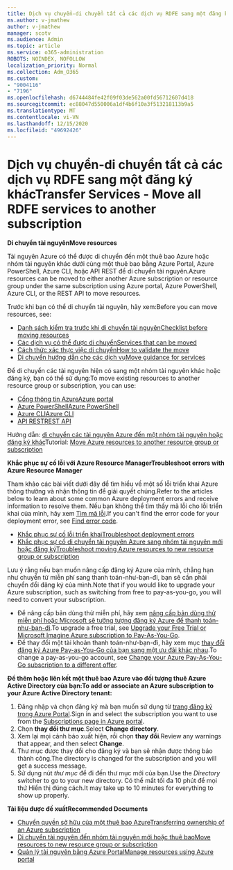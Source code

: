 ```yaml
---
title: Dịch vụ chuyển-di chuyển tất cả các dịch vụ RDFE sang một đăng ký khác
ms.author: v-jmathew
author: v-jmathew
manager: scotv
ms.audience: Admin
ms.topic: article
ms.service: o365-administration
ROBOTS: NOINDEX, NOFOLLOW
localization_priority: Normal
ms.collection: Adm_O365
ms.custom:
- "9004116"
- "7196"
ms.openlocfilehash: d6744484fe42f09f03de562a00fd56712607d418
ms.sourcegitcommit: ec88047d550006a1df4b6f10a3f513218113b9a5
ms.translationtype: MT
ms.contentlocale: vi-VN
ms.lasthandoff: 12/15/2020
ms.locfileid: "49692426"
---
```

# <a name="transfer-services---move-all-rdfe-services-to-another-subscription"></a><span data-ttu-id="a1e03-102">Dịch vụ chuyển-di chuyển tất cả các dịch vụ RDFE sang một đăng ký khác</span><span class="sxs-lookup"><span data-stu-id="a1e03-102">Transfer Services - Move all RDFE services to another subscription</span></span>

<span data-ttu-id="a1e03-103">**Di chuyển tài nguyên**</span><span class="sxs-lookup"><span data-stu-id="a1e03-103">**Move resources**</span></span>

<span data-ttu-id="a1e03-104">Tài nguyên Azure có thể được di chuyển đến một thuê bao Azure hoặc nhóm tài nguyên khác dưới cùng một thuê bao bằng Azure Portal, Azure PowerShell, Azure CLI, hoặc API REST để di chuyển tài nguyên.</span><span class="sxs-lookup"><span data-stu-id="a1e03-104">Azure resources can be moved to either another Azure subscription or resource group under the same subscription using Azure portal, Azure PowerShell, Azure CLI, or the REST API to move resources.</span></span>

<span data-ttu-id="a1e03-105">Trước khi bạn có thể di chuyển tài nguyên, hãy xem:</span><span class="sxs-lookup"><span data-stu-id="a1e03-105">Before you can move resources, see:</span></span>

- [<span data-ttu-id="a1e03-106">Danh sách kiểm tra trước khi di chuyển tài nguyên</span><span class="sxs-lookup"><span data-stu-id="a1e03-106">Checklist before moving resources</span></span>](https://docs.microsoft.com/azure/azure-resource-manager/resource-group-move-resources?WT.mc_id=Portal-Microsoft_Azure_Support#checklist-before-moving-resources)
- [<span data-ttu-id="a1e03-107">Các dịch vụ có thể được di chuyển</span><span class="sxs-lookup"><span data-stu-id="a1e03-107">Services that can be moved</span></span>](https://docs.microsoft.com/azure/azure-resource-manager/move-support-resources?WT.mc_id=Portal-Microsoft_Azure_Support)
- [<span data-ttu-id="a1e03-108">Cách thức xác thực việc di chuyển</span><span class="sxs-lookup"><span data-stu-id="a1e03-108">How to validate the move</span></span>](https://docs.microsoft.com/azure/azure-resource-manager/resource-group-move-resources?WT.mc_id=Portal-Microsoft_Azure_Support#validate-move)
- [<span data-ttu-id="a1e03-109">Di chuyển hướng dẫn cho các dịch vụ</span><span class="sxs-lookup"><span data-stu-id="a1e03-109">Move guidance for services</span></span>](https://docs.microsoft.com/azure/azure-resource-manager/move-limitations/app-service-move-limitations?WT.mc_id=Portal-Microsoft_Azure_Support)

<span data-ttu-id="a1e03-110">Để di chuyển các tài nguyên hiện có sang một nhóm tài nguyên khác hoặc đăng ký, bạn có thể sử dụng:</span><span class="sxs-lookup"><span data-stu-id="a1e03-110">To move existing resources to another resource group or subscription, you can use:</span></span>

- [<span data-ttu-id="a1e03-111">Cổng thông tin Azure</span><span class="sxs-lookup"><span data-stu-id="a1e03-111">Azure portal</span></span>](https://docs.microsoft.com/azure/azure-resource-manager/resource-group-move-resources?WT.mc_id=Portal-Microsoft_Azure_Support#use-the-portal)
- [<span data-ttu-id="a1e03-112">Azure PowerShell</span><span class="sxs-lookup"><span data-stu-id="a1e03-112">Azure PowerShell</span></span>](https://docs.microsoft.com/azure/azure-resource-manager/resource-group-move-resources?WT.mc_id=Portal-Microsoft_Azure_Support#use-azure-powershell)
- [<span data-ttu-id="a1e03-113">Azure CLI</span><span class="sxs-lookup"><span data-stu-id="a1e03-113">Azure CLI</span></span>](https://docs.microsoft.com/azure/azure-resource-manager/resource-group-move-resources?WT.mc_id=Portal-Microsoft_Azure_Support#use-azure-cli)
- [<span data-ttu-id="a1e03-114">API REST</span><span class="sxs-lookup"><span data-stu-id="a1e03-114">REST API</span></span>](https://docs.microsoft.com/azure/azure-resource-manager/resource-group-move-resources?WT.mc_id=Portal-Microsoft_Azure_Support#use-rest-api)

<span data-ttu-id="a1e03-115">Hướng dẫn: [di chuyển các tài nguyên Azure đến một nhóm tài nguyên hoặc đăng ký khác](https://docs.microsoft.com/azure/azure-resource-manager/resource-manager-tutorial-move-resources)</span><span class="sxs-lookup"><span data-stu-id="a1e03-115">Tutorial: [Move Azure resources to another resource group or subscription](https://docs.microsoft.com/azure/azure-resource-manager/resource-manager-tutorial-move-resources)</span></span>

<span data-ttu-id="a1e03-116">**Khắc phục sự cố lỗi với Azure Resource Manager**</span><span class="sxs-lookup"><span data-stu-id="a1e03-116">**Troubleshoot errors with Azure Resource Manager**</span></span>

<span data-ttu-id="a1e03-117">Tham khảo các bài viết dưới đây để tìm hiểu về một số lỗi triển khai Azure thông thường và nhận thông tin để giải quyết chúng.</span><span class="sxs-lookup"><span data-stu-id="a1e03-117">Refer to the articles below to learn about some common Azure deployment errors and receive information to resolve them.</span></span> <span data-ttu-id="a1e03-118">Nếu bạn không thể tìm thấy mã lỗi cho lỗi triển khai của mình, hãy xem [Tìm mã lỗi](https://docs.microsoft.com/azure/azure-resource-manager/resource-manager-common-deployment-errors?WT.mc_id=Portal-Microsoft_Azure_Support#find-error-code).</span><span class="sxs-lookup"><span data-stu-id="a1e03-118">If you can't find the error code for your deployment error, see [Find error code](https://docs.microsoft.com/azure/azure-resource-manager/resource-manager-common-deployment-errors?WT.mc_id=Portal-Microsoft_Azure_Support#find-error-code).</span></span>

- [<span data-ttu-id="a1e03-119">Khắc phục sự cố lỗi triển khai</span><span class="sxs-lookup"><span data-stu-id="a1e03-119">Troubleshoot deployment errors</span></span>](https://docs.microsoft.com/azure/azure-resource-manager/resource-manager-common-deployment-errors)
- [<span data-ttu-id="a1e03-120">Khắc phục sự cố di chuyển tài nguyên Azure sang nhóm tài nguyên mới hoặc đăng ký</span><span class="sxs-lookup"><span data-stu-id="a1e03-120">Troubleshoot moving Azure resources to new resource group or subscription</span></span>](https://docs.microsoft.com/azure/azure-resource-manager/troubleshoot-move)

<span data-ttu-id="a1e03-121">Lưu ý rằng nếu bạn muốn nâng cấp đăng ký Azure của mình, chẳng hạn như chuyển từ miễn phí sang thanh toán-như-bạn-đi, bạn sẽ cần phải chuyển đổi đăng ký của mình.</span><span class="sxs-lookup"><span data-stu-id="a1e03-121">Note that if you would like to upgrade your Azure subscription, such as switching from free to pay-as-you-go, you will need to convert your subscription.</span></span>

- <span data-ttu-id="a1e03-122">Để nâng cấp bản dùng thử miễn phí, hãy xem [nâng cấp bản dùng thử miễn phí hoặc Microsoft sẽ tưởng tượng đăng ký Azure để thanh toán-như-bạn-đi](https://docs.microsoft.com/azure/billing/billing-upgrade-azure-subscription).</span><span class="sxs-lookup"><span data-stu-id="a1e03-122">To upgrade a free trial, see [Upgrade your Free Trial or Microsoft Imagine Azure subscription to Pay-As-You-Go](https://docs.microsoft.com/azure/billing/billing-upgrade-azure-subscription).</span></span>
- <span data-ttu-id="a1e03-123">Để thay đổi một tài khoản thanh toán-như-bạn-đi, hãy xem mục [thay đổi đăng ký Azure Pay-as-You-Go của bạn sang một ưu đãi khác nhau](https://docs.microsoft.com/azure/billing/billing-how-to-switch-azure-offer).</span><span class="sxs-lookup"><span data-stu-id="a1e03-123">To change a pay-as-you-go account, see [Change your Azure Pay-As-You-Go subscription to a different offer](https://docs.microsoft.com/azure/billing/billing-how-to-switch-azure-offer).</span></span>

<span data-ttu-id="a1e03-124">**Để thêm hoặc liên kết một thuê bao Azure vào đối tượng thuê Azure Active Directory của bạn:**</span><span class="sxs-lookup"><span data-stu-id="a1e03-124">**To add or associate an Azure subscription to your Azure Active Directory tenant:**</span></span>

1. <span data-ttu-id="a1e03-125">Đăng nhập và chọn đăng ký mà bạn muốn sử dụng từ [trang đăng ký trong Azure Portal](https://portal.azure.com/#blade/Microsoft_Azure_Billing/SubscriptionsBlade).</span><span class="sxs-lookup"><span data-stu-id="a1e03-125">Sign in and select the subscription you want to use from the [Subscriptions page in Azure portal](https://portal.azure.com/#blade/Microsoft_Azure_Billing/SubscriptionsBlade).</span></span>
2. <span data-ttu-id="a1e03-126">Chọn **thay đổi thư mục**.</span><span class="sxs-lookup"><span data-stu-id="a1e03-126">Select **Change directory**.</span></span>
3. <span data-ttu-id="a1e03-127">Xem lại mọi cảnh báo xuất hiện, rồi chọn **thay đổi**.</span><span class="sxs-lookup"><span data-stu-id="a1e03-127">Review any warnings that appear, and then select **Change**.</span></span>
4. <span data-ttu-id="a1e03-128">Thư mục được thay đổi cho đăng ký và bạn sẽ nhận được thông báo thành công.</span><span class="sxs-lookup"><span data-stu-id="a1e03-128">The directory is changed for the subscription and you will get a success message.</span></span>
5. <span data-ttu-id="a1e03-129">Sử dụng nút *thư mục* để đi đến thư mục mới của bạn.</span><span class="sxs-lookup"><span data-stu-id="a1e03-129">Use the *Directory* switcher to go to your new directory.</span></span> <span data-ttu-id="a1e03-130">Có thể mất tối đa 10 phút để mọi thứ Hiển thị đúng cách.</span><span class="sxs-lookup"><span data-stu-id="a1e03-130">It may take up to 10 minutes for everything to show up properly.</span></span>

<span data-ttu-id="a1e03-131">**Tài liệu được đề xuất**</span><span class="sxs-lookup"><span data-stu-id="a1e03-131">**Recommended Documents**</span></span>

- [<span data-ttu-id="a1e03-132">Chuyển quyền sở hữu của một thuê bao Azure</span><span class="sxs-lookup"><span data-stu-id="a1e03-132">Transferring ownership of an Azure subscription</span></span>](https://docs.microsoft.com/azure/billing-subscription-transfer)
- [<span data-ttu-id="a1e03-133">Di chuyển tài nguyên đến nhóm tài nguyên mới hoặc thuê bao</span><span class="sxs-lookup"><span data-stu-id="a1e03-133">Move resources to new resource group or subscription</span></span>](https://docs.microsoft.com/azure/azure-resource-manager/resource-group-move-resources)
- [<span data-ttu-id="a1e03-134">Quản lý tài nguyên bằng Azure Portal</span><span class="sxs-lookup"><span data-stu-id="a1e03-134">Manage resources using Azure portal</span></span>](https://docs.microsoft.com/azure/azure-resource-manager/resource-group-portal)
